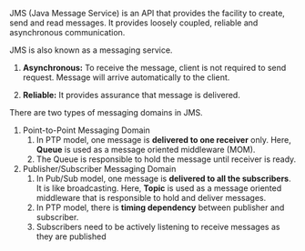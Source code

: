 
JMS (Java Message Service) is an API that provides the facility to create, send and read messages. It provides loosely coupled, reliable and asynchronous communication.

JMS is also known as a messaging service.

1) **Asynchronous:** To receive the message, client is not required to send request. Message will arrive automatically to the client.

2) **Reliable:** It provides assurance that message is delivered.


There are two types of messaging domains in JMS.

1. Point-to-Point Messaging Domain
	1. In PTP model, one message is **delivered to one receiver** only. Here, **Queue** is used as a message oriented middleware (MOM).
	2. The Queue is responsible to hold the message until receiver is ready.
2. Publisher/Subscriber Messaging Domain
	1. In Pub/Sub model, one message is **delivered to all the subscribers**. It is like broadcasting. Here, **Topic** is used as a message oriented middleware that is responsible to hold and deliver messages.
	2. In PTP model, there is **timing dependency** between publisher and subscriber.
	3. Subscribers need to be actively listening to receive messages as they are published